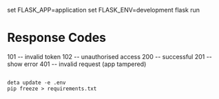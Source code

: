 
set FLASK_APP=application
set FLASK_ENV=development
flask run


# Response Codes

101 -- invalid token
102 -- unauthorised access
200 -- successful
201 -- show error
401 -- invalid request (app tampered)

```

deta update -e .env
pip freeze > requirements.txt